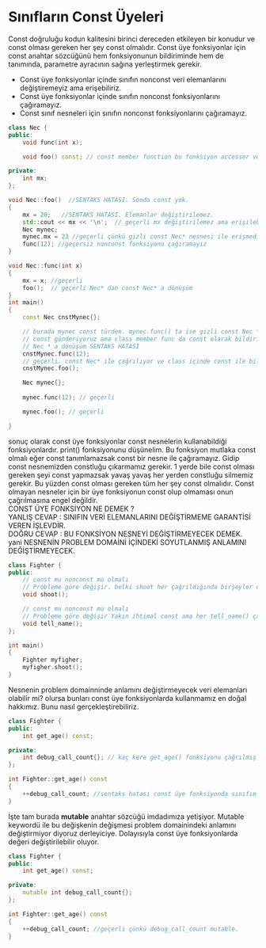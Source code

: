 # Sınıfların Const Üyeleri
Const doğruluğu kodun kalitesini birinci dereceden etkileyen bir konudur ve const olması gereken her şey const olmalıdır.
Const üye fonksiyonlar için const anahtar sözcüğünü hem fonksiyonunun bildiriminde hem de tanımında, parametre ayracının sağına yerleştirmek gerekir.  
* Const üye fonksiyonlar içinde sınıfın nonconst veri elemanlarını değiştiremeyiz ama erişebiliriz.  
* Const üye fonksiyonlar içinde sınıfın nonconst fonksiyonlarını çağıramayız.  
* Const sınıf nesneleri için sınıfın nonconst fonksiyonlarını çağıramayız.  
```cpp
class Nec {
public:
    void func(int x);

    void foo() const; // const member function bu fonksiyon accesser ve gizli parametre değişkeni const Nec*

private:
    int mx;
};

void Nec::foo()  //SENTAKS HATASI. Sonda const yok.
{
    mx = 20;   //SENTAKS HATASI. Elemanlar değiştirilemez.
    std::cout << mx << '\n';  // geçerli mx değiştirilemez ama erişilebilir
    Nec mynec;
    mynec.mx = 23 //geçerli çünkü gizli const Nec* nesnesi ile erişmedim
    func(12); //geçersiz nonconst fonksiyonu çağıramayız
}

void Nec::func(int x)
{
    mx = x; //geçerli
    foo();  // geçerli Nec* dan const Nec* a dönüşüm 
}
int main()
{
    const Nec cnstMynec{};

    // burada mynec const türden. mynec.func() ta ise gizli const Nec * türden nesne gönderiliyor
    // const gönderiyoruz ama class member func da const olarak bildirilmemiş. cont Nec * dan
    // Nec * a dönüşüm SENTAKS HATASI
    cnstMynec.func(12);
    // geçerli. const Nec* ile çağrılıyor ve class içinde const ile bildirilmiş.
    cnstMynec.foo();

    Nec mynec{};
     
    mynec.func(12); // geçerli

    mynec.foo(); // geçerli

}
```
sonuç olarak const üye fonksiyonlar const nesnelerin kullanabildiği fonksiyonlardır. print() fonksiyonunu düşünelim. Bu fonksiyon mutlaka const olmalı 
eğer const tanımlamazsak const bir nesne ile çağıramayız. Gidip const nesnemizden constluğu çıkarmamız gerekir. 1 yerde bile const olması gereken şeyi const
yapmazsak yavaş yavaş her yerden constluğu silmemiz gerekir. Bu yüzden const olması gereken tüm her şey const olmalıdır. Const olmayan nesneler 
için bir üye fonksiyonun const olup olmaması onun çağrılmasına engel değildir.    
CONST ÜYE FONKSİYON NE DEMEK ?  
YANLIŞ CEVAP : SINIFIN VERİ ELEMANLARINI DEĞİŞTİRMEME GARANTİSİ VEREN İŞLEVDİR.  
DOĞRU CEVAP : BU FONKSİYON NESNEYİ DEĞİŞTİRMEYECEK DEMEK. yani NESNENİN PROBLEM DOMAİNİ İÇİNDEKİ SOYUTLANMIŞ ANLAMINI DEĞİŞTİRMEYECEK.  
```cpp
class Fighter {
public:
    // const mu nonconst mu olmalı
    // Probleme göre değişir. belki shoot her çağrıldığında birşeyler değişecek. mermi azalacaksa nonconst
    void shoot();

    // const mu nonconst mu olmalı
    // Probleme göre değişir Yakın ihtimal const ama her tell_name() çağrıldığında bir can gidiyorsa her şey değişir.
    void tell_name();
};

int main()
{
    Fighter myfigher;
    myfigher.shoot();
}
```
Nesnenin problem domainninde anlamını değiştirmeyecek veri elemanları olabilir mi? olursa bunları const üye fonksiyonlarda kullanmamız en doğal hakkımız.
Bunu nasıl gerçekleştirebiliriz.
```cpp
class Fighter {
public:
    int get_age() const;

private:
    int debug_call_count{}; // kaç kere get_age() fonksiyonu çağrılmış onu hesaplıyor.
};

int Fighter::get_age() const
{
    ++debug_call_count; //sentaks hatası const üye fonksiyonda sınıfın veri elemanını değiştiremeyiz.
}
```
İşte tam burada **mutable** anahtar sözcüğü imdadımıza yetişiyor. Mutable keywordü ile bu değişkenin değişmesi problem domainindeki anlamını değiştirmiyor diyoruz derleyiciye. Dolayısıyla const üye fonksiyonlarda değeri değiştirilebilir oluyor.
```cpp
class Fighter {
public:
    int get_age() const;

private:
    mutable int debug_call_count{};
};

int Fighter::get_age() const
{
    ++debug_call_count; //geçerli çünkü debug_call_count mutable.
}
```
